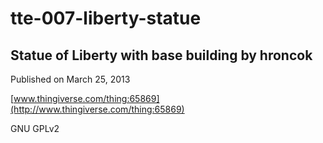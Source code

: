 # tte-007-liberty-statue
## Statue of Liberty with base building by hroncok

Published on March 25, 2013

[www.thingiverse.com/thing:65869](http://www.thingiverse.com/thing:65869)

GNU GPLv2